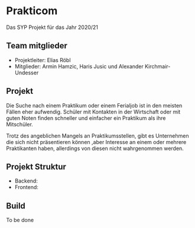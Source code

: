 # Prakticom
Das SYP Projekt für das Jahr 2020/21

## Team mitglieder
+ Projektleiter: Elias Röbl
+ Mitglieder: Armin Hamzic, Haris Jusic und Alexander Kirchmair-Undesser

## Projekt
Die Suche nach einem Praktikum oder einem Ferialjob ist in den meisten Fällen eher aufwendig. Schüler mit Kontakten in der Wirtschaft oder mit guten Noten finden schneller und einfacher ein Praktikum als ihre Mitschüler.

Trotz des angeblichen Mangels an Praktikumsstellen, gibt es Unternehmen die sich nicht präsentieren können ,aber Interesse an einem oder mehrere Praktikanten haben, allerdings von diesen nicht wahrgenommen werden.

## Projekt Struktur

+ Backend: 
+ Frontend: 

## Build
To be done
